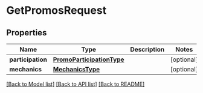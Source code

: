 # GetPromosRequest

## Properties
Name | Type | Description | Notes
------------ | ------------- | ------------- | -------------
**participation** | [**PromoParticipationType**](PromoParticipationType.md) |  | [optional] 
**mechanics** | [**MechanicsType**](MechanicsType.md) |  | [optional] 

[[Back to Model list]](../README.md#documentation-for-models) [[Back to API list]](../README.md#documentation-for-api-endpoints) [[Back to README]](../README.md)


